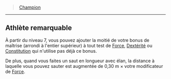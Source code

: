 ﻿---
!Generic
Id: fighter_champion_hd.md#athlète-remarquable
ParentLink: fighter_champion_hd.md#champion
Name: Athlète remarquable
ParentName: Champion
NameLevel: 2
Attributes: {}
---
> [Champion](hd_fighter_champion.md)

---

## Athlète remarquable

À partir du niveau 7, vous pouvez ajouter la moitié de votre bonus de maîtrise (arrondi à l'entier supérieur) à tout test de [Force](hd_abilities_strength.md), [Dextérité](hd_abilities_dexterity.md) ou [Constitution](hd_abilities_constitution.md) qui n'utilise pas déjà ce bonus.

De plus, quand vous faites un saut en longueur avec élan, la distance à laquelle vous pouvez sauter est augmentée de 0,30 m × votre modificateur de [Force](hd_abilities_strength.md).

